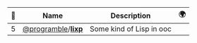|:star2: | Name | Description | 🌍|
|---|---|---|---|
|5|[@programble](https://github.com/programble)/[**lixp**](https://github.com/programble/lixp)|Some kind of Lisp in ooc||


